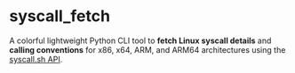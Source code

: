 # syscall_fetch
A colorful lightweight Python CLI tool to **fetch Linux syscall details** and **calling conventions** for x86, x64, ARM, and ARM64 architectures  using the [syscall.sh API](https://api.syscall.sh).
